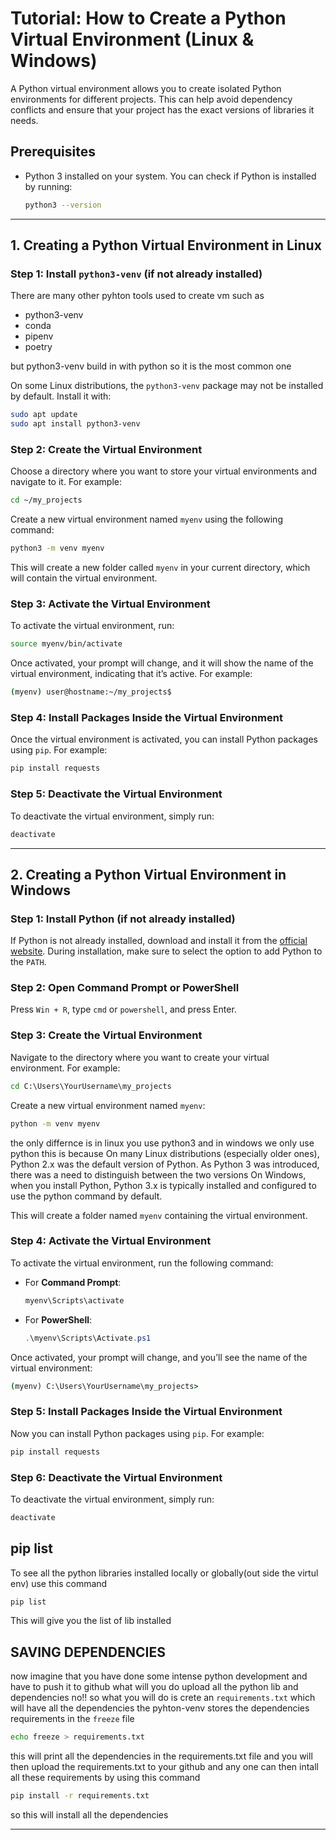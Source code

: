 # Tutorial: How to Create a Python Virtual Environment (Linux & Windows)

A Python virtual environment allows you to create isolated Python environments for different projects. This can help avoid dependency conflicts and ensure that your project has the exact versions of libraries it needs.

## Prerequisites

- Python 3 installed on your system. You can check if Python is installed by running:
  ```bash
  python3 --version
  ```

---

## 1. **Creating a Python Virtual Environment in Linux**

### **Step 1: Install `python3-venv` (if not already installed)**

There are many other pyhton tools used to create vm such as

- python3-venv
- conda
- pipenv
- poetry

but python3-venv build in with python so it is the most common one

On some Linux distributions, the `python3-venv` package may not be installed by default. Install it with:

```bash
sudo apt update
sudo apt install python3-venv
```

### **Step 2: Create the Virtual Environment**

Choose a directory where you want to store your virtual environments and navigate to it. For example:

```bash
cd ~/my_projects
```

Create a new virtual environment named `myenv` using the following command:

```bash
python3 -m venv myenv
```

This will create a new folder called `myenv` in your current directory, which will contain the virtual environment.

### **Step 3: Activate the Virtual Environment**

To activate the virtual environment, run:

```bash
source myenv/bin/activate
```

Once activated, your prompt will change, and it will show the name of the virtual environment, indicating that it’s active. For example:

```bash
(myenv) user@hostname:~/my_projects$
```

### **Step 4: Install Packages Inside the Virtual Environment**

Once the virtual environment is activated, you can install Python packages using `pip`. For example:

```bash
pip install requests
```

### **Step 5: Deactivate the Virtual Environment**

To deactivate the virtual environment, simply run:

```bash
deactivate
```

---

## 2. **Creating a Python Virtual Environment in Windows**

### **Step 1: Install Python (if not already installed)**

If Python is not already installed, download and install it from the [official website](https://www.python.org/downloads/). During installation, make sure to select the option to add Python to the `PATH`.

### **Step 2: Open Command Prompt or PowerShell**

Press `Win + R`, type `cmd` or `powershell`, and press Enter.

### **Step 3: Create the Virtual Environment**

Navigate to the directory where you want to create your virtual environment. For example:

```cmd
cd C:\Users\YourUsername\my_projects
```

Create a new virtual environment named `myenv`:

```cmd
python -m venv myenv
```

the only differnce is in linux you use python3 and in windows we only use python
this is because
On many Linux distributions (especially older ones), Python 2.x was the default version of Python. As Python 3 was introduced, there was a need to distinguish between the two versions
On Windows, when you install Python, Python 3.x is typically installed and configured to use the python command by default.

This will create a folder named `myenv` containing the virtual environment.

### **Step 4: Activate the Virtual Environment**

To activate the virtual environment, run the following command:

- For **Command Prompt**:

  ```cmd
  myenv\Scripts\activate
  ```

- For **PowerShell**:

  ```powershell
  .\myenv\Scripts\Activate.ps1
  ```

Once activated, your prompt will change, and you’ll see the name of the virtual environment:

```cmd
(myenv) C:\Users\YourUsername\my_projects>
```

### **Step 5: Install Packages Inside the Virtual Environment**

Now you can install Python packages using `pip`. For example:

```cmd
pip install requests
```

### **Step 6: Deactivate the Virtual Environment**

To deactivate the virtual environment, simply run:

```cmd
deactivate
```



## **pip list**

To see all the python libraries installed locally or globally(out side the virtul env) use this command

```bash
pip list
```

This will give you the list of lib installed


## **SAVING DEPENDENCIES**
now imagine that you have done some intense python development and have to push it to github 
what will you do upload all the python lib and dependencies no!! 
so what you will do is crete an `requirements.txt` which will have all the dependencies 
the pyhton-venv stores the dependencies requirements in the `freeze` file 

```bash 
echo freeze > requirements.txt
```

this will print all the dependencies in the requirements.txt file
and you will then upload the requirements.txt to your github and any one can then intall all these requirements by 
using this command

```bash 
pip install -r requirements.txt
```

so this will install all the dependencies

---
